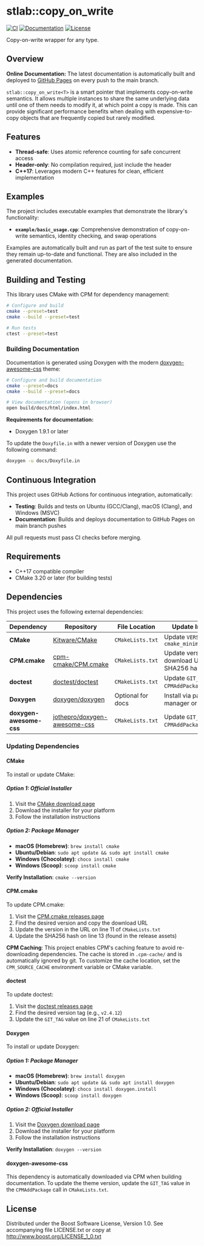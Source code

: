 # stlab::copy_on_write

[![CI][ci-badge]][ci-link]
[![Documentation][docs-badge]][docs-link]
[![License][license-badge]][license-link]

Copy-on-write wrapper for any type.

[ci-badge]: https://github.com/stlab/copy-on-write/workflows/CI/badge.svg
[ci-link]: https://github.com/stlab/copy-on-write/actions/workflows/ci.yml
[docs-badge]: https://img.shields.io/badge/docs-github%20pages-blue
[docs-link]: https://stlab.github.io/copy-on-write/
[license-badge]: https://img.shields.io/badge/license-BSL%201.0-blue.svg
[license-link]: https://github.com/stlab/copy-on-write/blob/main/LICENSE

## Overview

**Online Documentation:**
The latest documentation is automatically built and deployed to [GitHub Pages](https://stlab.github.io/copy-on-write/) on every push to the main branch.

`stlab::copy_on_write<T>` is a smart pointer that implements copy-on-write semantics. It allows multiple instances to share the same underlying data until one of them needs to modify it, at which point a copy is made. This can provide significant performance benefits when dealing with expensive-to-copy objects that are frequently copied but rarely modified.

## Features

- **Thread-safe**: Uses atomic reference counting for safe concurrent access
- **Header-only**: No compilation required, just include the header
- **C++17**: Leverages modern C++ features for clean, efficient implementation

## Examples

The project includes executable examples that demonstrate the library's functionality:

- **`example/basic_usage.cpp`**: Comprehensive demonstration of copy-on-write semantics, identity checking, and swap operations

Examples are automatically built and run as part of the test suite to ensure they remain up-to-date and functional. They are also included in the generated documentation.

## Building and Testing

This library uses CMake with CPM for dependency management:

```bash
# Configure and build
cmake --preset=test
cmake --build --preset=test

# Run tests
ctest --preset=test
```

### Building Documentation

Documentation is generated using Doxygen with the modern [doxygen-awesome-css](https://github.com/jothepro/doxygen-awesome-css) theme:

```bash
# Configure and build documentation
cmake --preset=docs
cmake --build --preset=docs

# View documentation (opens in browser)
open build/docs/html/index.html
```

**Requirements for documentation:**

- Doxygen 1.9.1 or later

To update the `Doxyfile.in` with a newer version of Doxygen use the following command:

```bash
doxygen -u docs/Doxyfile.in
```

## Continuous Integration

This project uses GitHub Actions for continuous integration, automatically:

- **Testing**: Builds and tests on Ubuntu (GCC/Clang), macOS (Clang), and Windows (MSVC)
- **Documentation**: Builds and deploys documentation to GitHub Pages on main branch pushes

All pull requests must pass CI checks before merging.

## Requirements

- C++17 compatible compiler
- CMake 3.20 or later (for building tests)

## Dependencies

This project uses the following external dependencies:

| Dependency              | Repository                                                                      | File Location     | Update Instructions                            |
| ----------------------- | ------------------------------------------------------------------------------- | ----------------- | ---------------------------------------------- |
| **CMake**               | [Kitware/CMake](https://github.com/Kitware/CMake)                               | `CMakeLists.txt`  | Update `VERSION` in `cmake_minimum_required()` |
| **CPM.cmake**           | [cpm-cmake/CPM.cmake](https://github.com/cpm-cmake/CPM.cmake)                   | `CMakeLists.txt`  | Update version in download URL and SHA256 hash |
| **doctest**             | [doctest/doctest](https://github.com/doctest/doctest)                           | `CMakeLists.txt`  | Update `GIT_TAG` in `CPMAddPackage` call       |
| **Doxygen**             | [doxygen/doxygen](https://github.com/doxygen/doxygen)                           | Optional for docs | Install via package manager or from source     |
| **doxygen-awesome-css** | [jothepro/doxygen-awesome-css](https://github.com/jothepro/doxygen-awesome-css) | `CMakeLists.txt`  | Update `GIT_TAG` in `CPMAddPackage` call       |

### Updating Dependencies

#### CMake

To install or update CMake:

##### Option 1: Official Installer

1. Visit the [CMake download page](https://cmake.org/download/)
2. Download the installer for your platform
3. Follow the installation instructions

##### Option 2: Package Manager

- **macOS (Homebrew)**: `brew install cmake`
- **Ubuntu/Debian**: `sudo apt update && sudo apt install cmake`
- **Windows (Chocolatey)**: `choco install cmake`
- **Windows (Scoop)**: `scoop install cmake`

**Verify Installation**: `cmake --version`

#### CPM.cmake

To update CPM.cmake:

1. Visit the [CPM.cmake releases page](https://github.com/cpm-cmake/CPM.cmake/releases)
2. Find the desired version and copy the download URL
3. Update the version in the URL on line 11 of `CMakeLists.txt`
4. Update the SHA256 hash on line 13 (found in the release assets)

**CPM Caching**: This project enables CPM's caching feature to avoid re-downloading dependencies.
The cache is stored in `.cpm-cache/` and is automatically ignored by git. To customize the cache
location, set the `CPM_SOURCE_CACHE` environment variable or CMake variable.

#### doctest

To update doctest:

1. Visit the [doctest releases page](https://github.com/doctest/doctest/releases)
2. Find the desired version tag (e.g., `v2.4.12`)
3. Update the `GIT_TAG` value on line 21 of `CMakeLists.txt`

#### Doxygen

To install or update Doxygen:

##### Option 1: Package Manager

- **macOS (Homebrew)**: `brew install doxygen`
- **Ubuntu/Debian**: `sudo apt update && sudo apt install doxygen`
- **Windows (Chocolatey)**: `choco install doxygen.install`
- **Windows (Scoop)**: `scoop install doxygen`

##### Option 2: Official Installer

1. Visit the [Doxygen download page](https://www.doxygen.nl/download.html)
2. Download the installer for your platform
3. Follow the installation instructions

**Verify Installation**: `doxygen --version`

#### doxygen-awesome-css

This dependency is automatically downloaded via CPM when building documentation.
To update the theme version, update the `GIT_TAG` value in the `CPMAddPackage` call in `CMakeLists.txt`.

## License

Distributed under the Boost Software License, Version 1.0.
See accompanying file LICENSE.txt or copy at <http://www.boost.org/LICENSE_1_0.txt>
